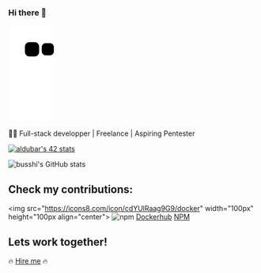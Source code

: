 ### Hi there 👋

![snake gif](https://github.com/SingularisArt/SingularisArt/blob/output/github-contribution-grid-snake.svg)

👨‍💻 Full-stack developper | Freelance | Aspiring Pentester

[![aldubar's 42 stats](https://badge42.vercel.app/api/v2/cl1p4dvqu002109k1x3fvx39n/stats?cursusId=21&coalitionId=48)](https://github.com/JaeSeoKim/badge42)

![busshi's GitHub stats](https://github-readme-stats.vercel.app/api?username=busshi&show_icons=true&theme=gruvbox)


Check my contributions:
---
<img src="https://icons8.com/icon/cdYUlRaag9G9/docker" width="100px" height="100px align="center">
![npm](https://img.icons8.com/color/48/null/npm.png)
[Dockerhub](https://hub.docker.com/u/busshi)
[NPM](https://www.npmjs.com/search?q=busshi)


Lets work together!
---
🔥 [Hire me](https://www.malt.fr/profile/alexandredubar) 🔥
